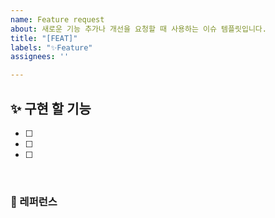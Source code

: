 ```yaml
---
name: Feature request
about: 새로운 기능 추가나 개선을 요청할 때 사용하는 이슈 템플릿입니다.
title: "[FEAT]"
labels: "✨Feature"
assignees: ''

---
```


## ✨ 구현 할 기능
- [ ] 
- [ ] 
- [ ] 

<br>

### 📕 레퍼런스
